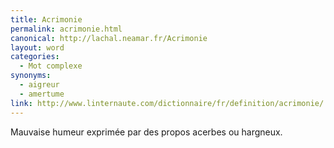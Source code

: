 ```yaml
---
title: Acrimonie
permalink: acrimonie.html
canonical: http://lachal.neamar.fr/Acrimonie
layout: word
categories:
  - Mot complexe
synonyms:
  - aigreur
  - amertume
link: http://www.linternaute.com/dictionnaire/fr/definition/acrimonie/
---
```


Mauvaise humeur exprimée par des propos acerbes ou hargneux.

